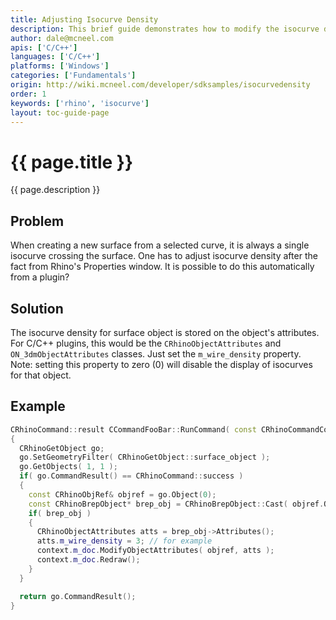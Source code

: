 ```yaml
---
title: Adjusting Isocurve Density
description: This brief guide demonstrates how to modify the isocurve density of a surface.
author: dale@mcneel.com
apis: ['C/C++']
languages: ['C/C++']
platforms: ['Windows']
categories: ['Fundamentals']
origin: http://wiki.mcneel.com/developer/sdksamples/isocurvedensity
order: 1
keywords: ['rhino', 'isocurve']
layout: toc-guide-page
---
```


# {{ page.title }}

{{ page.description }}

## Problem

When creating a new surface from a selected curve, it is always a single isocurve crossing the surface.  One has  to adjust isocurve density after the fact from Rhino's Properties window.   It is possible to do this automatically from a plugin?

## Solution

The isocurve density for surface object is stored on the object's attributes.  For C/C++ plugins, this would be the `CRhinoObjectAttributes` and `ON_3dmObjectAttributes` classes.  Just set the `m_wire_density` property.  Note: setting this property to zero (0) will disable the display of isocurves for that object.

## Example

```cpp
CRhinoCommand::result CCommandFooBar::RunCommand( const CRhinoCommandContext& context )
{
  CRhinoGetObject go;
  go.SetGeometryFilter( CRhinoGetObject::surface_object );
  go.GetObjects( 1, 1 );
  if( go.CommandResult() == CRhinoCommand::success )
  {
    const CRhinoObjRef& objref = go.Object(0);
    const CRhinoBrepObject* brep_obj = CRhinoBrepObject::Cast( objref.Object() );
    if( brep_obj )
    {
      CRhinoObjectAttributes atts = brep_obj->Attributes();
      atts.m_wire_density = 3; // for example
      context.m_doc.ModifyObjectAttributes( objref, atts );
      context.m_doc.Redraw();
    }
  }

  return go.CommandResult();
}
```
